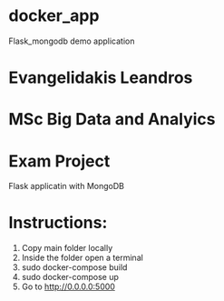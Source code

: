# docker_app
Flask_mongodb demo application

# Evangelidakis Leandros
# MSc Big Data and Analyics

# Exam Project
Flask applicatin with MongoDB

# Instructions:

1. Copy main folder locally
2. Inside the folder open a terminal
3. sudo docker-compose build
4. sudo docker-compose up
5. Go to http://0.0.0.0:5000
